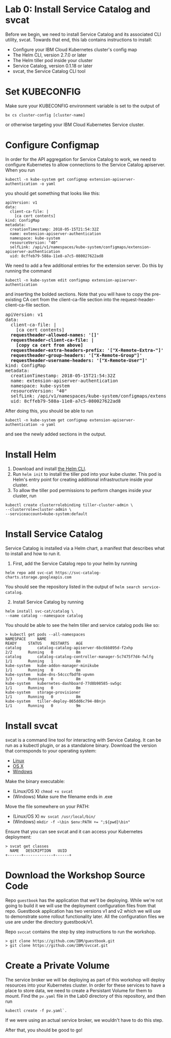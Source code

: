 # Lab 0: Install Service Catalog and svcat

Before we begin, we need to install Service Catalog and its associated CLI utility, svcat.
Towards that end, this lab contains instructions to install:

* Configure your IBM Cloud Kubernetes cluster's config map
* The Helm CLI, version 2.7.0 or later
* The Helm tiller pod inside your cluster
* Service Catalog, version 0.1.18 or later
* svcat, the Service Catalog CLI tool

# Set KUBECONFIG

Make sure your KUBECONFIG environment variable is set to the output of

`bx cs cluster-config [cluster-name]`

or otherwise targeting your IBM Cloud Kubernetes Service cluster.

# Configure Configmap

In order for the API aggregation for Service Catalog to work, we need to configure Kubernetes
to allow connections to the Service Catalog apiserver. When you run 

`kubectl -n kube-system get configmap extension-apiserver-authentication -o yaml`

you should get something that looks like this:

```
apiVersion: v1
data:
  client-ca-file: |
    [ca cert contents]
kind: ConfigMap
metadata:
  creationTimestamp: 2018-05-15T21:54:32Z
  name: extension-apiserver-authentication
  namespace: kube-system
  resourceVersion: "40"
  selfLink: /api/v1/namespaces/kube-system/configmaps/extension-apiserver-authentication
  uid: 8cffeb79-588a-11e8-a7c5-080027622ad8
```

We need to add a few additional entries for the extension server. Do this by running the command

`kubectl -n kube-system edit configmap extension-apiserver-authentication`

and inserting the bolded sections. Note that you will have to copy the pre-existing CA cert from the
client-ca-file section into the request-header-client-ca-file section.

<pre>
apiVersion: v1
data:
  client-ca-file: |
    [ca cert contents]
  <b>requestheader-allowed-names: '[]'
  requestheader-client-ca-file: |
    [copy ca cert from above]
  requestheader-extra-headers-prefix: '["X-Remote-Extra-"]'
  requestheader-group-headers: '["X-Remote-Group"]'
  requestheader-username-headers: '["X-Remote-User"]'</b>
kind: ConfigMap
metadata:
  creationTimestamp: 2018-05-15T21:54:32Z
  name: extension-apiserver-authentication
  namespace: kube-system
  resourceVersion: "40"
  selfLink: /api/v1/namespaces/kube-system/configmaps/extension-apiserver-authentication
  uid: 8cffeb79-588a-11e8-a7c5-080027622ad8
</pre>

After doing this, you should be able to run 

`kubectl -n kube-system get configmap extension-apiserver-authentication -o yaml`

and see the newly added sections in the output.

# Install Helm

1. Download and install [the Helm CLI](https://github.com/kubernetes/helm#install).
2. Run `helm init` to install the tiller pod into your kube cluster. This pod is Helm's entry point
for creating additional infrastructure inside your cluster.
3. To allow the tiller pod permissions to perform changes inside your cluster, run

```
kubectl create clusterrolebinding tiller-cluster-admin \
--clusterrole=cluster-admin \
--serviceaccount=kube-system:default
```

# Install Service Catalog

Service Catalog is installed via a Helm chart, a manifest that describes what to install and how to run it.

1. First, add the Service Catalog repo to your helm by running 
```
helm repo add svc-cat https://svc-catalog-charts.storage.googleapis.com
```
You should see the repository listed in the output of `helm search service-catalog`.

2. Install Service Catalog by running 
```
helm install svc-cat/catalog \
--name catalog --namespace catalog
```

You should be able to see the helm tiller and service catalog pods like so:
```
> kubectl get pods --all-namespaces
NAMESPACE     NAME                                                  READY     STATUS    RESTARTS   AGE
catalog       catalog-catalog-apiserver-6bc6bb895d-f2xhp            2/2       Running   0          8m
catalog       catalog-catalog-controller-manager-5c7475f7d4-fwlfg   1/1       Running   1          8m
kube-system   kube-addon-manager-minikube                           1/1       Running   0          8m
kube-system   kube-dns-54cccfbdf8-vpvmn                             3/3       Running   0          8m
kube-system   kubernetes-dashboard-77d8b98585-sw5gc                 1/1       Running   0          8m
kube-system   storage-provisioner                                   1/1       Running   0          8m
kube-system   tiller-deploy-865dd6c794-88njn                        1/1       Running   0          9m
```

# Install svcat

svcat is a command line tool for interacting with Service Catalog. It can be run as a kubectl plugin, or as a standalone binary.
Download the version that corresponds to your operating system:

* [Linux](https://download.svcat.sh/cli/latest/linux/amd64/svcat)
* [OS X](https://download.svcat.sh/cli/latest/darwin/amd64/svcat)
* [Windows](https://download.svcat.sh/cli/latest/windows/amd64/svcat.exe)

Make the binary executable:

* (Linux/OS X) `chmod +x svcat`
* (Windows) Make sure the filename ends in .exe

Move the file somewhere on your PATH:

* (Linux/OS X) `mv svcat /usr/local/bin/`
* (Windows) `mkdir -f ~\bin
$env:PATH += ";${pwd}\bin"`

Ensure that you can see svcat and it can access your Kubernetes deployment:
```
> svcat get classes
  NAME   DESCRIPTION   UUID  
+------+-------------+------+
```

# Download the Workshop Source Code

Repo `guestbook` has the application that we'll be deploying. 
While we're not going to build it we will use the deployment configuration files from that repo. 
Guestbook application has two versions v1 and v2 which we will use to demonstrate some rollout 
functionality later. All the configuration files we use are under the directory guestbook/v1.

Repo `svccat` contains the step by step instructions to run the workshop.

```console
> git clone https://github.com/IBM/guestbook.git
> git clone https://github.com/IBM/svccat.git
```

# Create a Private Volume

The service broker we will be deploying as part of this workshop will deploy resources into your Kubernetes cluster. In order
for these services to have a place to store data, we need to create a Persistant Volume for them to mount. Find the `pv.yaml`
file in the Lab0 directory of this repository, and then run 
```
kubectl create -f pv.yaml`.
```
If we were using an actual service broker, we wouldn't have to do this step.


After that, you should be good to go!
